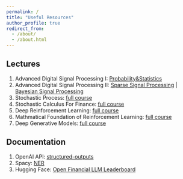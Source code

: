 ```yaml
---
permalink: /
title: "Useful Resources"
author_profile: true
redirect_from: 
  - /about/
  - /about.html
---
```


## Lectures
1. Advanced Digital Signal Processing I: [Probability&Statistics](https://www.bilibili.com/video/BV1ga4y157L5?spm_id_from=333.788.videopod.episodes&vd_source=80283fbc97092e937f74a290368d6852&p=1)
2. Advanced Digital Signal Processing II: [Sparse Signal Processing](https://www.bilibili.com/video/BV1xusaeWErz?spm_id_from=333.788.videopod.episodes&vd_source=80283fbc97092e937f74a290368d6852&p=11) \| [Bayesian Signal Processing](https://www.bilibili.com/video/BV1xusaeWErz?spm_id_from=333.788.videopod.episodes&vd_source=80283fbc97092e937f74a290368d6852&p=15)
3. Stochastic Process: [full course](https://www.bilibili.com/video/BV11b421E7nh)
4. Stochastic Calculus For Finance: [full course](https://www.bilibili.com/video/BV1v54y1S78c)
5. Deep Reinforcement Learning: [full course](https://www.bilibili.com/video/BV12o4y197US)
6. Mathmatical Foundation of Reinforcement Learning: [full course](https://www.bilibili.com/video/BV1sd4y167NS)
7. Deep Generative Models: [full course](https://www.bilibili.com/video/BV1yq421A7ig)

## Documentation
1. OpenAI API: [structured-outputs](https://platform.openai.com/docs/guides/structured-outputs)
2. Spacy: [NER](https://spacy.io/usage/linguistic-features#named-entities)
3. Hugging Face: [Open Financial LLM Leaderboard](https://huggingface.co/spaces/finosfoundation/Open-Financial-LLM-Leaderboard)

